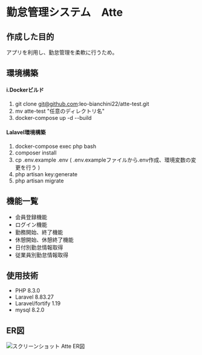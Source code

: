 # 勤怠管理システム　Atte

## 作成した目的
アプリを利用し、勤怠管理を柔軟に行うため。

## 環境構築
#### i.Dockerビルド

1. git clone git@github.com:leo-bianchini22/atte-test.git
2. mv atte-test "任意のディレクトリ名"
3. docker-compose up -d --build

#### Lalavel環境構築
1. docker-compose exec php bash
2. composer install
3. cp .env.example .env
  ( .env.exampleファイルから.env作成、環境変数の変更を行う )
4. php artisan key:generate
5. php artisan migrate

## 機能一覧
* 会員登録機能
* ログイン機能
* 勤務開始、終了機能
* 休憩開始、休憩終了機能
* 日付別勤怠情報取得
* 従業員別勤怠情報取得

## 使用技術
* PHP 8.3.0
* Laravel 8.83.27
* Laravel/fortify 1.19
* mysql 8.2.0

## ER図
![スクリーンショット  Atte ER図](https://github.com/leo-bianchini22/atte-test/assets/149698762/2e503e42-c370-4069-a5a5-24b92cbce9aa)

